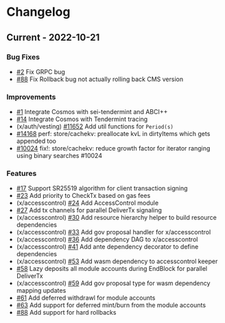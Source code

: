 <!--
Guiding Principles:

Changelogs are for humans, not machines.
There should be an entry for every single version.
The same types of changes should be grouped.
Versions and sections should be linkable.
The latest version comes first.
The release date of each version is displayed.
Mention whether you follow Semantic Versioning.

Usage:

Change log entries are to be added to the Unreleased section under the
appropriate stanza (see below). Each entry should ideally include a tag and
the Github issue reference in the following format:

* (<tag>) \#<issue-number> message

The issue numbers will later be link-ified during the release process so you do
not have to worry about including a link manually, but you can if you wish.

Types of changes (Stanzas):

"Features" for new features.
"Improvements" for changes in existing functionality.
"Deprecated" for soon-to-be removed features.
"Bug Fixes" for any bug fixes.
"Client Breaking" for breaking Protobuf, gRPC and REST routes used by end-users.
"CLI Breaking" for breaking CLI commands.
"API Breaking" for breaking exported APIs used by developers building on SDK.
"State Machine Breaking" for any changes that result in a different AppState given same genesisState and txList.
Ref: https://keepachangelog.com/en/1.0.0/
-->

# Changelog


## Current - 2022-10-21

### Bug Fixes

* [\#2](https://github.com/sei-protocol/sei-cosmos/pull/2) Fix GRPC bug
* [\#88](https://github.com/sei-protocol/sei-cosmos/pull/88) Fix Rollback bug not actually rolling back CMS version

### Improvements

* [\#1](https://github.com/sei-protocol/sei-cosmos/pull/1) Integrate Cosmos with sei-tendermint and ABCI++
* [\#14](https://github.com/sei-protocol/sei-cosmos/pull/14) Integrate Cosmos with Tendermint tracing
* (x/auth/vesting) [\#11652](https://github.com/cosmos/cosmos-sdk/pull/11652) Add util functions for `Period(s)`
* [\#14168](https://github.com/cosmos/cosmos-sdk/pull/14168) perf: store/cachekv: preallocate kvL in dirtyItems which gets appended too
* [\#10024](https://github.com/cosmos/cosmos-sdk/pull/10024) fix!: store/cachekv: reduce growth factor for iterator ranging using binary searches #10024

### Features
* [\#17](https://github.com/sei-protocol/sei-cosmos/pull/17) Support SR25519 algorithm for client transaction signing
* [\#23](https://github.com/sei-protocol/sei-cosmos/pull/23) Add priority to CheckTx based on gas fees
* (x/accesscontrol) [\#24](https://github.com/sei-protocol/sei-cosmos/pull/24) Add AccessControl module
* [\#27](https://github.com/sei-protocol/sei-cosmos/pull/27) Add tx channels for parallel DeliverTx signaling
* (x/accesscontrol) [\#30](https://github.com/sei-protocol/sei-cosmos/pull/30) Add resource hierarchy helper to build resource dependencies
* (x/accesscontrol) [\#33](https://github.com/sei-protocol/sei-cosmos/pull/33) Add gov proposal handler for x/accesscontrol
* (x/accesscontrol) [\#36](https://github.com/sei-protocol/sei-cosmos/pull/36) Add dependency DAG to x/accesscontrol
* (x/accesscontrol) [\#41](https://github.com/sei-protocol/sei-cosmos/pull/41) Add ante dependency decorator to define dependencies
* (x/accesscontrol) [\#53](https://github.com/sei-protocol/sei-cosmos/pull/53) Add wasm dependency to accesscontrol keeper
* [\#58](https://github.com/sei-protocol/sei-cosmos/pull/58) Lazy deposits all module accounts during EndBlock for parallel DeliverTx
* (x/accesscontrol) [\#59](https://github.com/sei-protocol/sei-cosmos/pull/59) Add gov proposal type for wasm dependency mapping updates
* [\#61](https://github.com/sei-protocol/sei-cosmos/pull/61) Add deferred withdrawl for module accounts
* [\#63](https://github.com/sei-protocol/sei-cosmos/pull/63) Add support for deferred mint/burn from the module accounts
* [\#88](https://github.com/sei-protocol/sei-cosmos/pull/88) Add support for hard rollbacks
